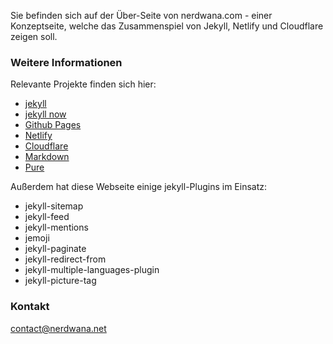 Sie befinden sich auf der Über-Seite von nerdwana.com - einer Konzeptseite, welche
das Zusammenspiel von Jekyll, Netlify und Cloudflare zeigen soll.

### Weitere Informationen

Relevante Projekte finden sich hier:
- [jekyll](https://jekyllrb.com)
- [jekyll now](https://github.com/barryclark/jekyll-now)
- [Github Pages](https://pages.github.com)
- [Netlify](https://www.netlify.com)
- [Cloudflare](https://www.cloudflare.com)
- [Markdown](https://www.markdownguide.org)
- [Pure](https://purecss.io)

Außerdem hat diese Webseite einige jekyll-Plugins im Einsatz:
- jekyll-sitemap
- jekyll-feed
- jekyll-mentions
- jemoji
- jekyll-paginate
- jekyll-redirect-from
- jekyll-multiple-languages-plugin
- jekyll-picture-tag

### Kontakt

[contact@nerdwana.net](mailto:contact@nerdwana.net)
